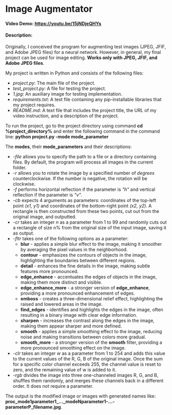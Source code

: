 # Image Augmentator
#### Video Demo: https://youtu.be/15jNDjeQHYs
#### Description:

Originally, I conceived the program for augmenting test images (JPEG, JFIF, and Adobe JPEG files) for a neural network.
However, in general, my final project can be used for image editing. __Works only with JPEG, JFIF, and Adobe JPEG files__.

My project is written in Python and consists of the following files:
* _project.py_: The main file of the project.
* _test_project.py_: A file for testing the project.
* _1.jpg_: An auxiliary image for testing implementation.
* _requirements.txt_: A text file containing any pip-installable libraries that my project requires.
* _README.md_: A text file that includes the project title, the URL of my video instruction, and a description of the project.

To run the project, go to the project directory using command __cd %project_directory%__ and enter the following command in the command line:
__python project.py -mode mode_parameter__

The __modes__, their __mode_parameters__ and their descriptions:

* _-file_ allows you to specify the path to a file or a directory containing files. By default, the program will process all images in the current folder.
* _-r_ allows you to rotate the image by a specified number of _degrees_ counterclockwise. If the number is negative, the rotation will be clockwise.
* _-f_ performs horizontal reflection if the parameter is _"h"_ and vertical reflection if the parameter is _"v"_.
* _-cb_ expects 4 arguments as parameters: coordinates of the top-left point _(x1, y1)_ and coordinates of the bottom-right point _(x2, y2)_. A rectangle is then constructed from these two points, cut out from the original image, and outputted.
* _-cr_ takes an integer _n_ as a parameter from 1 to 99 and randomly cuts out a rectangle of size n% from the original size of the input image, saving it as output.
* _-fltr_ takes one of the following options as a parameter:
    * __blur__ - applies a simple blur effect to the image, making it smoother by averaging the pixel values in the neighborhood.
    * __contour__ - emphasizes the contours of objects in the image, highlighting the boundaries between different regions.
    * __detail__ - enhances the fine details in the image, making subtle features more pronounced.
    * __edge_enhance__ - accentuates the edges of objects in the image, making them more distinct and visible.
    * __edge_enhance_more__ - a stronger version of __edge_enhance__, providing a more pronounced enhancement of edges.
    * __emboss__ - creates a three-dimensional relief effect, highlighting the raised and lowered areas in the image.
    * __find_edges__ - identifies and highlights the edges in the image, often resulting in a binary image with clear edge information.
    * __sharpen__ - increases the contrast along the edges in the image, making them appear sharper and more defined.
    * __smooth__ - applies a simple smoothing effect to the image, reducing noise and making transitions between colors more gradual.
    * __smooth_more__ - a stronger version of the __smooth__ filter, providing a more pronounced smoothing effect on the image.
* _-clr_ takes an integer _w_ as a parameter from 1 to 254 and adds this value to the current values of the R, G, B of the original image. Once the sum for a specific color channel exceeds 255, the channel value is reset to zero, and the remaining value of w is added to it.
* _-rgb_ divides the image into three one-channeled images R, G, and B, shuffles them randomly, and merges these channels back in a different order. It does not require a parameter.

The output is the modified image or images with generated names like:
**proc_mode1parameter1_..._modeNparameter1-...-parameterP_filename.jpg**.

